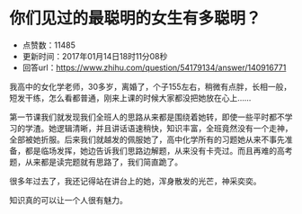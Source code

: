 # 你们见过的最聪明的女生有多聪明？
- 点赞数：11485
- 更新时间：2017年01月14日18时11分08秒
- 回答url：https://www.zhihu.com/question/54179134/answer/140916771
<body>
 <p data-pid="qbgi7E_S">我高中的女化学老师，30多岁，离婚了，个子155左右，稍微有点胖，长相一般，短发干练，怎么看都普通，刚来上课的时候大家都没把她放在心上……</p>
 <p data-pid="TBlc7gK3">第一节课我们就发现我们全班人的思路从来都是围绕着她转，即使一些平时都不学习的学渣。她逻辑清晰，并且讲话语速稍快，知识丰富，全班竟然没有一个走神，全部被她折服。后来我们就越发的佩服她了，高中化学所有的习题她从来不事先准备，都是临场发挥，她边告诉我们思路边解题，从来没有卡壳过。而且再难的高考题，从来都是读完题就有思路了，我们简直跪了。</p>
 <p data-pid="DKp4ToXG">很多年过去了，我还记得站在讲台上的她，浑身散发的光芒，神采奕奕。</p>
 <p data-pid="wKWztn0S">知识真的可以让一个人很有魅力。</p>
</body>